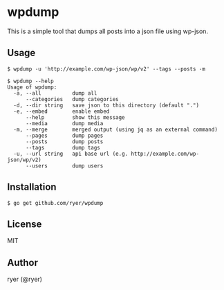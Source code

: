 # wpdump

This is a simple tool that dumps all posts into a json file using wp-json.

## Usage

```
$ wpdump -u 'http://example.com/wp-json/wp/v2' --tags --posts -m
```

```
$ wpdump --help
Usage of wpdump:
  -a, --all          dump all
      --categories   dump categories
  -d, --dir string   save json to this directory (default ".")
  -e, --embed        enable embed
      --help         show this message
      --media        dump media
  -m, --merge        merged output (using jq as an external command)
      --pages        dump pages
      --posts        dump posts
      --tags         dump tags
  -u, --url string   api base url (e.g. http://example.com/wp-json/wp/v2)
      --users        dump users
```

## Installation

```
$ go get github.com/ryer/wpdump
```

## License

MIT

## Author

ryer (@ryer)
